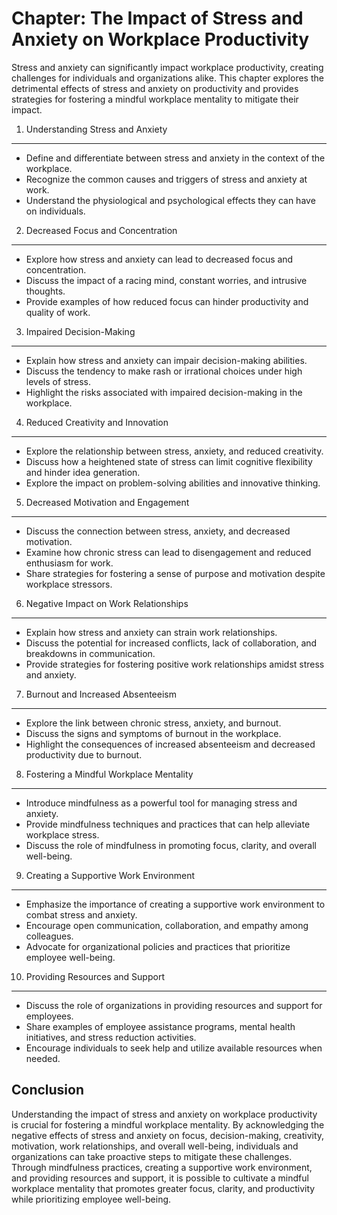 Chapter: The Impact of Stress and Anxiety on Workplace Productivity
===================================================================

Stress and anxiety can significantly impact workplace productivity, creating challenges for individuals and organizations alike. This chapter explores the detrimental effects of stress and anxiety on productivity and provides strategies for fostering a mindful workplace mentality to mitigate their impact.

1. Understanding Stress and Anxiety
-----------------------------------

* Define and differentiate between stress and anxiety in the context of the workplace.
* Recognize the common causes and triggers of stress and anxiety at work.
* Understand the physiological and psychological effects they can have on individuals.

2. Decreased Focus and Concentration
------------------------------------

* Explore how stress and anxiety can lead to decreased focus and concentration.
* Discuss the impact of a racing mind, constant worries, and intrusive thoughts.
* Provide examples of how reduced focus can hinder productivity and quality of work.

3. Impaired Decision-Making
---------------------------

* Explain how stress and anxiety can impair decision-making abilities.
* Discuss the tendency to make rash or irrational choices under high levels of stress.
* Highlight the risks associated with impaired decision-making in the workplace.

4. Reduced Creativity and Innovation
------------------------------------

* Explore the relationship between stress, anxiety, and reduced creativity.
* Discuss how a heightened state of stress can limit cognitive flexibility and hinder idea generation.
* Explore the impact on problem-solving abilities and innovative thinking.

5. Decreased Motivation and Engagement
--------------------------------------

* Discuss the connection between stress, anxiety, and decreased motivation.
* Examine how chronic stress can lead to disengagement and reduced enthusiasm for work.
* Share strategies for fostering a sense of purpose and motivation despite workplace stressors.

6. Negative Impact on Work Relationships
----------------------------------------

* Explain how stress and anxiety can strain work relationships.
* Discuss the potential for increased conflicts, lack of collaboration, and breakdowns in communication.
* Provide strategies for fostering positive work relationships amidst stress and anxiety.

7. Burnout and Increased Absenteeism
------------------------------------

* Explore the link between chronic stress, anxiety, and burnout.
* Discuss the signs and symptoms of burnout in the workplace.
* Highlight the consequences of increased absenteeism and decreased productivity due to burnout.

8. Fostering a Mindful Workplace Mentality
------------------------------------------

* Introduce mindfulness as a powerful tool for managing stress and anxiety.
* Provide mindfulness techniques and practices that can help alleviate workplace stress.
* Discuss the role of mindfulness in promoting focus, clarity, and overall well-being.

9. Creating a Supportive Work Environment
-----------------------------------------

* Emphasize the importance of creating a supportive work environment to combat stress and anxiety.
* Encourage open communication, collaboration, and empathy among colleagues.
* Advocate for organizational policies and practices that prioritize employee well-being.

10. Providing Resources and Support
-----------------------------------

* Discuss the role of organizations in providing resources and support for employees.
* Share examples of employee assistance programs, mental health initiatives, and stress reduction activities.
* Encourage individuals to seek help and utilize available resources when needed.

Conclusion
----------

Understanding the impact of stress and anxiety on workplace productivity is crucial for fostering a mindful workplace mentality. By acknowledging the negative effects of stress and anxiety on focus, decision-making, creativity, motivation, work relationships, and overall well-being, individuals and organizations can take proactive steps to mitigate these challenges. Through mindfulness practices, creating a supportive work environment, and providing resources and support, it is possible to cultivate a mindful workplace mentality that promotes greater focus, clarity, and productivity while prioritizing employee well-being.
